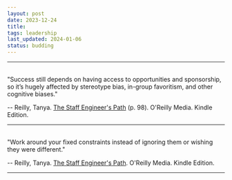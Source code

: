```yaml
---
layout: post
date: 2023-12-24
title: 
tags: leadership
last_updated: 2024-01-06
status: budding
---
```


---
<br>
"Success still depends on having access to opportunities and sponsorship, so it’s hugely affected by stereotype bias, in-group favoritism, and other cognitive biases."

-- Reilly, Tanya. [The Staff Engineer's Path](https://www.oreilly.com/library/view/the-staff-engineers/9781098118723/) (p. 98). O'Reilly Media. Kindle Edition.

---
<br>
"Work around your fixed constraints instead of ignoring them or wishing they were different."

-- Reilly, Tanya. [The Staff Engineer's Path](https://www.oreilly.com/library/view/the-staff-engineers/9781098118723/). O'Reilly Media. Kindle Edition.

---

